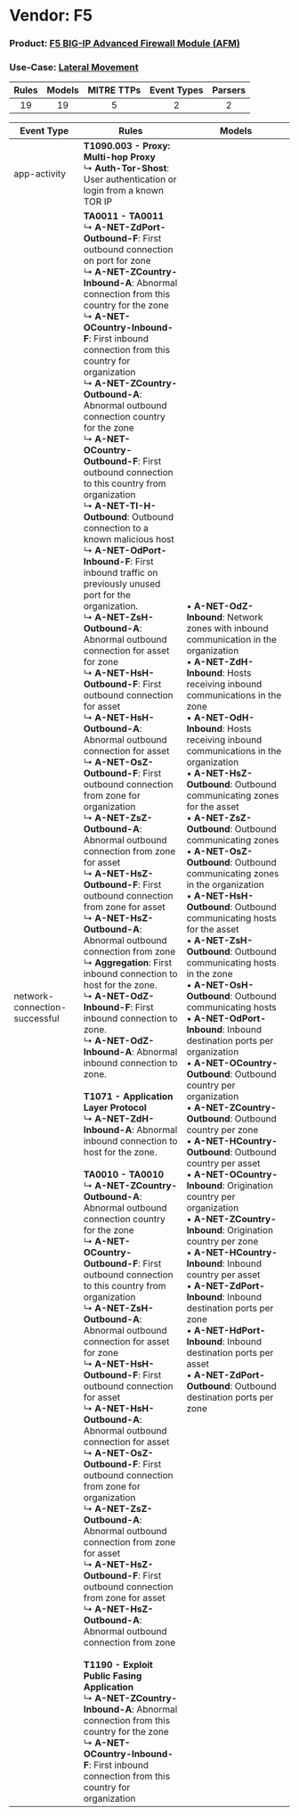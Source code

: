 Vendor: F5
==========
### Product: [F5 BIG-IP Advanced Firewall Module (AFM)](../ds_f5_f5_big-ip_advanced_firewall_module_(afm).md)
### Use-Case: [Lateral Movement](../../../../UseCases/uc_lateral_movement.md)

| Rules | Models | MITRE TTPs | Event Types | Parsers |
|:-----:|:------:|:----------:|:-----------:|:-------:|
|  19   |   19   |     5      |      2      |    2    |

| Event Type                    | Rules                                                                                                                                                                                                                                                                                                                                                                                                                                                                                                                                                                                                                                                                                                                                                                                                                                                                                                                                                                                                                                                                                                                                                                                                                                                                                                                                                                                                                                                                                                                                                                                                                                                                                                                                                                                                                                                                                                                                                                                                                                                                                                                                                                                                                                                                                                                                                                                                                                                                                                                                                                                                                                                                                         | Models                                                                                                                                                                                                                                                                                                                                                                                                                                                                                                                                                                                                                                                                                                                                                                                                                                                                                                                                                                                                                                                                                                                                                                                                                                                                                                                                                                                                                                         |
| ----------------------------- | --------------------------------------------------------------------------------------------------------------------------------------------------------------------------------------------------------------------------------------------------------------------------------------------------------------------------------------------------------------------------------------------------------------------------------------------------------------------------------------------------------------------------------------------------------------------------------------------------------------------------------------------------------------------------------------------------------------------------------------------------------------------------------------------------------------------------------------------------------------------------------------------------------------------------------------------------------------------------------------------------------------------------------------------------------------------------------------------------------------------------------------------------------------------------------------------------------------------------------------------------------------------------------------------------------------------------------------------------------------------------------------------------------------------------------------------------------------------------------------------------------------------------------------------------------------------------------------------------------------------------------------------------------------------------------------------------------------------------------------------------------------------------------------------------------------------------------------------------------------------------------------------------------------------------------------------------------------------------------------------------------------------------------------------------------------------------------------------------------------------------------------------------------------------------------------------------------------------------------------------------------------------------------------------------------------------------------------------------------------------------------------------------------------------------------------------------------------------------------------------------------------------------------------------------------------------------------------------------------------------------------------------------------------------------------------------- | ---------------------------------------------------------------------------------------------------------------------------------------------------------------------------------------------------------------------------------------------------------------------------------------------------------------------------------------------------------------------------------------------------------------------------------------------------------------------------------------------------------------------------------------------------------------------------------------------------------------------------------------------------------------------------------------------------------------------------------------------------------------------------------------------------------------------------------------------------------------------------------------------------------------------------------------------------------------------------------------------------------------------------------------------------------------------------------------------------------------------------------------------------------------------------------------------------------------------------------------------------------------------------------------------------------------------------------------------------------------------------------------------------------------------------------------------- |
| app-activity                  | <b>T1090.003 - Proxy: Multi-hop Proxy</b><br> ↳ <b>Auth-Tor-Shost</b>: User authentication or login from a known TOR IP                                                                                                                                                                                                                                                                                                                                                                                                                                                                                                                                                                                                                                                                                                                                                                                                                                                                                                                                                                                                                                                                                                                                                                                                                                                                                                                                                                                                                                                                                                                                                                                                                                                                                                                                                                                                                                                                                                                                                                                                                                                                                                                                                                                                                                                                                                                                                                                                                                                                                                                                                                       |                                                                                                                                                                                                                                                                                                                                                                                                                                                                                                                                                                                                                                                                                                                                                                                                                                                                                                                                                                                                                                                                                                                                                                                                                                                                                                                                                                                                                                                |
| network-connection-successful | <b>TA0011 - TA0011</b><br> ↳ <b>A-NET-ZdPort-Outbound-F</b>: First outbound connection on port for zone<br> ↳ <b>A-NET-ZCountry-Inbound-A</b>: Abnormal connection from this country for the zone<br> ↳ <b>A-NET-OCountry-Inbound-F</b>: First inbound connection from this country for organization<br> ↳ <b>A-NET-ZCountry-Outbound-A</b>: Abnormal outbound connection country for the zone<br> ↳ <b>A-NET-OCountry-Outbound-F</b>: First outbound connection to this country from organization<br> ↳ <b>A-NET-TI-H-Outbound</b>: Outbound connection to a known malicious host<br> ↳ <b>A-NET-OdPort-Inbound-F</b>: First inbound traffic on previously unused port for the organization.<br> ↳ <b>A-NET-ZsH-Outbound-A</b>: Abnormal outbound connection for asset for zone<br> ↳ <b>A-NET-HsH-Outbound-F</b>: First outbound connection for asset<br> ↳ <b>A-NET-HsH-Outbound-A</b>: Abnormal outbound connection for asset<br> ↳ <b>A-NET-OsZ-Outbound-F</b>: First outbound connection from zone for organization<br> ↳ <b>A-NET-ZsZ-Outbound-A</b>: Abnormal outbound connection from zone for asset<br> ↳ <b>A-NET-HsZ-Outbound-F</b>: First outbound connection from zone for asset<br> ↳ <b>A-NET-HsZ-Outbound-A</b>: Abnormal outbound connection from zone<br> ↳ <b>Aggregation</b>: First inbound connection to host for the zone.<br> ↳ <b>A-NET-OdZ-Inbound-F</b>: First inbound connection to zone.<br> ↳ <b>A-NET-OdZ-Inbound-A</b>: Abnormal inbound connection to zone.<br><br><b>T1071 - Application Layer Protocol</b><br> ↳ <b>A-NET-ZdH-Inbound-A</b>: Abnormal inbound connection to host for the zone.<br><br><b>TA0010 - TA0010</b><br> ↳ <b>A-NET-ZCountry-Outbound-A</b>: Abnormal outbound connection country for the zone<br> ↳ <b>A-NET-OCountry-Outbound-F</b>: First outbound connection to this country from organization<br> ↳ <b>A-NET-ZsH-Outbound-A</b>: Abnormal outbound connection for asset for zone<br> ↳ <b>A-NET-HsH-Outbound-F</b>: First outbound connection for asset<br> ↳ <b>A-NET-HsH-Outbound-A</b>: Abnormal outbound connection for asset<br> ↳ <b>A-NET-OsZ-Outbound-F</b>: First outbound connection from zone for organization<br> ↳ <b>A-NET-ZsZ-Outbound-A</b>: Abnormal outbound connection from zone for asset<br> ↳ <b>A-NET-HsZ-Outbound-F</b>: First outbound connection from zone for asset<br> ↳ <b>A-NET-HsZ-Outbound-A</b>: Abnormal outbound connection from zone<br><br><b>T1190 - Exploit Public Fasing Application</b><br> ↳ <b>A-NET-ZCountry-Inbound-A</b>: Abnormal connection from this country for the zone<br> ↳ <b>A-NET-OCountry-Inbound-F</b>: First inbound connection from this country for organization |  • <b>A-NET-OdZ-Inbound</b>: Network zones with inbound communication in the organization<br> • <b>A-NET-ZdH-Inbound</b>: Hosts receiving inbound communications in the zone<br> • <b>A-NET-OdH-Inbound</b>: Hosts receiving inbound communications in the organization<br> • <b>A-NET-HsZ-Outbound</b>: Outbound communicating zones for the asset<br> • <b>A-NET-ZsZ-Outbound</b>: Outbound communicating zones<br> • <b>A-NET-OsZ-Outbound</b>: Outbound communicating zones in the organization<br> • <b>A-NET-HsH-Outbound</b>: Outbound communicating hosts for the asset<br> • <b>A-NET-ZsH-Outbound</b>: Outbound communicating hosts in the zone<br> • <b>A-NET-OsH-Outbound</b>: Outbound communicating hosts<br> • <b>A-NET-OdPort-Inbound</b>: Inbound destination ports per organization<br> • <b>A-NET-OCountry-Outbound</b>: Outbound country per organization<br> • <b>A-NET-ZCountry-Outbound</b>: Outbound country per zone<br> • <b>A-NET-HCountry-Outbound</b>: Outbound country per asset<br> • <b>A-NET-OCountry-Inbound</b>: Origination country per organization<br> • <b>A-NET-ZCountry-Inbound</b>: Origination country per zone<br> • <b>A-NET-HCountry-Inbound</b>: Inbound country per asset<br> • <b>A-NET-ZdPort-Inbound</b>: Inbound destination ports per zone<br> • <b>A-NET-HdPort-Inbound</b>: Inbound destination ports per asset<br> • <b>A-NET-ZdPort-Outbound</b>: Outbound destination ports per zone |